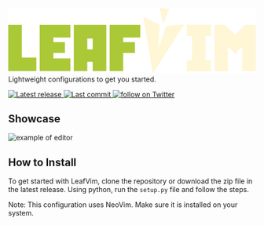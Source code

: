 ![leaf vim fancy text](https://github.com/wooshdude/leafvim/blob/main/leafvim.png)  
Lightweight configurations to get you started.  

<a href="https://github.com/wooshdude/leafvim/releases/latest">
      <img alt="Latest release" src="https://img.shields.io/github/v/release/wooshdude/leafvim?style=for-the-badge&&color=fff6d5&&labelColor=abc837" />
</a>
<a href="https://github.com/wooshdude/leafvim/pulse">
      <img alt="Last commit" src="https://img.shields.io/github/last-commit/lunarvim/LunarVim?style=for-the-badge&&color=fff6d5&&labelColor=abc837"/>
</a>

<a href="https://twitter.com/intent/follow?screen_name=wooshdude">
      <img alt="follow on Twitter" src="https://img.shields.io/twitter/follow/wooshdude?style=for-the-badge&logo=twitter&color=abc837&logoColor=abc837&labelColor=fff6d5" />
    </a>

## Showcase
![example of editor](https://cdn.discordapp.com/attachments/1006744646887682138/1079648090002309240/leafvim_code.png)  


## How to Install
To get started with LeafVim, clone the repository or download the zip file in the latest release. Using python, run the `setup.py` file and follow the steps. 

Note: This configuration uses NeoVim. Make sure it is installed on your system.
